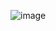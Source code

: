 ![image](https://user-images.githubusercontent.com/77552205/195191199-cefcbaee-1b96-41f7-932d-3a31085c1328.png)

